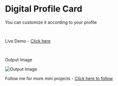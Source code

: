 <h1>Digital Profile Card</h1>
<p>You can customize it according to your profile</p>

<br>
<p>Live Demo - <a href="https://prathameshvattamwar.github.io/profilecard2">Click here</a></p>

<br>
<p>Output Image</p>
<img src="https://i.imgur.com/qvF26hp.png" alt="Output Image" />

<br>
<p>Follow me for more mini projects - <a href="https://github.com/prathameshvattamwar">Click here to follow</a></p>
